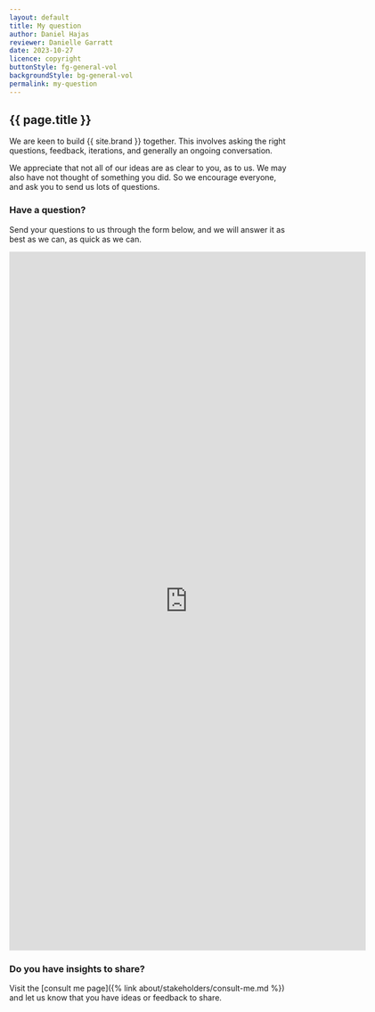 ```yaml
---
layout: default
title: My question
author: Daniel Hajas
reviewer: Danielle Garratt
date: 2023-10-27
licence: copyright
buttonStyle: fg-general-vol
backgroundStyle: bg-general-vol
permalink: my-question
---
```


## {{ page.title }}

We are keen to build {{ site.brand }} together. This involves asking the right questions, feedback, iterations, and generally an ongoing conversation.

We appreciate that not all of our ideas are as clear to you, as to us. We may also have not thought of something you did. So we encourage everyone, and ask you to send us lots of questions.

### Have a question?

Send your questions to us through the form below, and we will answer it as best as we can, as quick as we can.

<div class="iframe-container">
<iframe class="responsive-iframe" title="My questions form" src="https://docs.google.com/forms/d/e/1FAIpQLSfilAWc_V2jVGMO-Mwn9ViSawi2KytcFSQcDVpBHBoz1Mn6zw/viewform?embedded=true" width="640" height="1254" frameborder="0" marginheight="0" marginwidth="0">Loading…</iframe>
</div>

### Do you have insights to share?

Visit the [consult me page]({% link about/stakeholders/consult-me.md %}) and let us know that you have ideas or feedback to share.